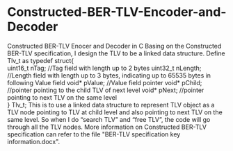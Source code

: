 # Constructed-BER-TLV-Encoder-and-Decoder
Constructed BER-TLV Enocer and Decoder in C
Basing on the Constructed BER-TLV specification, I design the TLV to be a linked data structure. 
Define Tlv_t as
 typedef struct{	
	uint16_t nTag;    //Tag field with length up to 2 bytes
	uint32_t nLength; //Length field with length up to 3 bytes, indicating up to 65535 bytes in following Value field
	void* pValue;     //Value field pointer
	void* pChild;     //pointer pointing to the child TLV of next level
	void* pNext;      //pointer pointing to next TLV on the same level	
} Tlv_t;
This is to use a linked data structure to represent TLV object as a TLV node pointing to TLV at child level and also pointing to next TLV on the same level.  So when I do “search TLV” and “free TLV”, the code will go through all the TLV nodes.
More information on Constructed BER-TLV specification can refer to the file "BER-TLV specification key information.docx".
